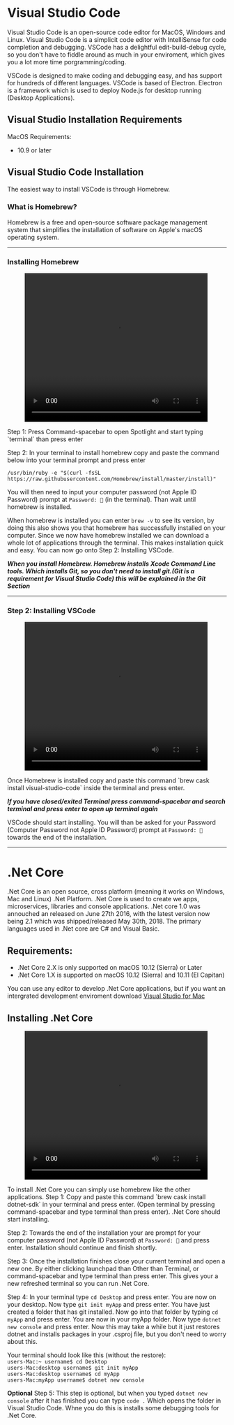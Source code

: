 # Visual Studio Code
Visual Studio Code is an open-source code editor for MacOS, Windows and Linux. Visual Studio Code is a simplicit code editor with IntelliSense for code completion and debugging. VSCode has a delightful edit-build-debug cycle, so you don't have to fiddle around as much in your enviroment, which gives you a lot more time porgramming/coding.

VSCode is designed to make coding and debugging easy, and has support for hundreds of different languages. VSCode is based of Electron. Electron is a framework which is used to deploy Node.js for desktop running (Desktop Applications).

## Visual Studio Installation Requirements
MacOS Requirements:
- 10.9 or later

## Visual Studio Code Installation
The easiest way to install VSCode is through Homebrew.

### What is Homebrew?
Homebrew is a free and open-source software package management system that simplifies the installation of software on Apple's macOS operating system. 

---

### Installing Homebrew
<figure class="video_container">
  <video width="420" height="340" border="5" autoplay="true" loop="true">
    <source src="videos/hombrew-install.mp4" type="video/mp4">
  </video>
</figure>
Step 1: Press Command-spacebar to open Spotlight and start typing `terminal` than press enter

Step 2: In your terminal to install homebrew copy and paste the command below into your terminal prompt and press enter

`
/usr/bin/ruby -e "$(curl -fsSL https://raw.githubusercontent.com/Homebrew/install/master/install)" 
`

You will then need to input your computer password (not Apple ID Password) prompt at `Password: 🔑` (in the terminal). Than wait until homebrew is installed. 

When homebrew is installed you can enter `brew -v` to see its version, by doing this also shows you that homebrew has successfully installed on your computer. Since we now have homebrew installed we can download a whole lot of applications through the terminal. This makes installation quick and easy. You can now go onto Step 2: Installing VSCode.

***When you install Homebrew. Homebrew installs Xcode Command Line tools. Which installs Git, so you don't need to install git.(Git is a requirement for Visual Studio Code) this will be explained in the Git Section***

---

### Step 2: Installing VSCode
<figure class="video_container">
  <video width="420" height="340" border="5" autoplay="true" loop="true">
    <source src="videos/VSCODE.mp4" type="video/mp4">
  </video>
</figure>
Once Homebrew is installed copy and paste this command `brew cask install visual-studio-code` inside the terminal and press enter.

***If you have closed/exited Terminal press command-spacebar and search terminal and press enter to open up terminal again***

VSCode should start installing. You will than be asked for your Password (Computer Password not Apple ID Password) prompt at `Password: 🔑` towards the end of the installation.

---

# .Net Core
.Net Core is an open source, cross platform (meaning it works on Windows, Mac and Linux) .Net Platform. .Net Core is used to create we apps, microservices, libraries and console applications. .Net core 1.0 was annouched an released on June 27th 2016, with the latest version now being 2.1 which was shipped/released May 30th, 2018. The primary languages used in .Net core are C# and Visual Basic.

## Requirements:
 - .Net Core 2.X is only supported on macOS 10.12 (Sierra) or Later
 - .Net Core 1.X is supported on macOS 10.12 (Sierra) and 10.11 (El Capitan)

You can use any editor to develop .Net Core applications, but if you want an intergrated development enviroment download <a href="https://visualstudio.microsoft.com/vs/mac/" target="_blank">Visual Studio for Mac</a>

## Installing .Net Core
<figure class="video_container">
  <video width="420" height="340" border="5" autoplay="true" loop="true">
    <source src="videos/dotnet-install.mp4" type="video/mp4">
  </video>
</figure>
To install .Net Core you can simply use homebrew like the other applications.
Step 1: Copy and paste this command `brew cask install dotnet-sdk` in your terminal and press enter. (Open terminal by pressing command-spacebar and type terminal than press enter). .Net Core should start installing.

Step 2: Towards the end of the installation your are prompt for your computer password (not Apple ID Password) at `Password: 🔑` and press enter. Installation should continue and finish shortly.

Step 3: Once the installation finishes close your current terminal and open a new one. By either clicking launchpad than Other than Terminal, or command-spacebar and type terminal than press enter. This gives your a new refreshed terminal so you can run .Net Core.

Step 4: In your terminal type `cd Desktop` and press enter. You are now on your desktop. Now type `git init myApp` and press enter. You have just created a folder that has git installed. Now go into that folder by typing `cd myApp` and press enter. You are now in your myApp folder. Now type `dotnet new console` and press enter. Now this may take a while but it just restores dotnet and installs packages in your .csproj file, but you don't need to worry about this.

Your terminal should look like this (without the restore):
<br>
`users-Mac:~ username$ cd Desktop` 
<br>
`users-Mac:desktop username$ git init myApp`
<br>
`users-Mac:desktop username$ cd myApp`
<br>
`users-Mac:myApp username$ dotnet new console`


**Optional**
Step 5: This step is optional, but when you typed `dotnet new console` after it has finished you can type `code .` Which opens the folder in Visual Studio Code. Whne you do this is installs some debugging tools for .Net Core.


<link href="styles.css" rel="stylesheet">
 
